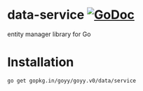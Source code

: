 # data-service [![GoDoc](http://godoc.org/gopkg.in/goyy/goyy.v0?status.png)](http://godoc.org/gopkg.in/goyy/goyy.v0/data/service)
entity manager library for Go

# Installation
`go get gopkg.in/goyy/goyy.v0/data/service`
